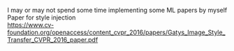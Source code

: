 I may or may not spend some time implementing some ML papers by myself
<br>
Paper for style injection <br>
https://www.cv-foundation.org/openaccess/content_cvpr_2016/papers/Gatys_Image_Style_Transfer_CVPR_2016_paper.pdf
